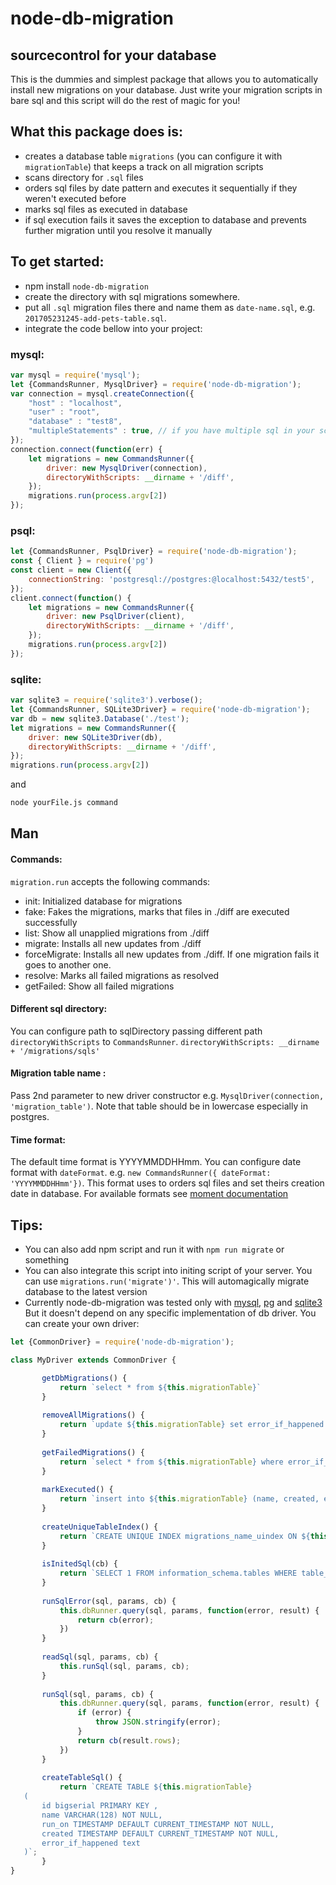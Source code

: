 # node-db-migration

## sourcecontrol for your database

This is the dummies and simplest package that allows you to automatically install new migrations on your database. Just write your migration scripts in bare sql and this script will do the rest of magic for you!

## What this package does is:
 - creates a database table `migrations` (you can configure it with `migrationTable`) that keeps a track on all migration scripts
 - scans directory for `.sql` files
 - orders sql files by date pattern and executes it sequentially if they weren't executed before
 - marks sql files as executed in database
 - if sql execution fails it saves the exception to database and prevents further migration until you resolve it manually

## To get started:
 - npm install `node-db-migration`
 - create the directory with sql migrations somewhere.
 - put all `.sql` migration files there and name them as `date-name.sql`, e.g. `201705231245-add-pets-table.sql`.
 - integrate the code bellow into your project:

### mysql:

```javascript
var mysql = require('mysql');
let {CommandsRunner, MysqlDriver} = require('node-db-migration');
var connection = mysql.createConnection({
    "host" : "localhost",
    "user" : "root",
    "database" : "test8",
    "multipleStatements" : true, // if you have multiple sql in your scripts
});
connection.connect(function(err) {
    let migrations = new CommandsRunner({
        driver: new MysqlDriver(connection),
        directoryWithScripts: __dirname + '/diff',
    });
    migrations.run(process.argv[2])
});
```

### psql:

```javascript
let {CommandsRunner, PsqlDriver} = require('node-db-migration');
const { Client } = require('pg')
const client = new Client({
    connectionString: 'postgresql://postgres:@localhost:5432/test5',
});
client.connect(function() {
    let migrations = new CommandsRunner({
        driver: new PsqlDriver(client),
        directoryWithScripts: __dirname + '/diff',
    });
    migrations.run(process.argv[2])
});
```

### sqlite:

```javascript
var sqlite3 = require('sqlite3').verbose();
let {CommandsRunner, SQLite3Driver} = require('node-db-migration');
var db = new sqlite3.Database('./test');
let migrations = new CommandsRunner({
    driver: new SQLite3Driver(db),
    directoryWithScripts: __dirname + '/diff',
});
migrations.run(process.argv[2])
```

and
```sh
node yourFile.js command
```

## Man

#### Commands:

`migration.run` accepts the following commands:

 - init: Initialized database for migrations
 - fake: Fakes the migrations, marks that files in ./diff are executed successfully
 - list: Show all unapplied migrations from ./diff
 - migrate: Installs all new updates from ./diff
 - forceMigrate: Installs all new updates from ./diff. If one migration fails it goes to another one.
 - resolve: Marks all failed migrations as resolved
 - getFailed: Show all failed migrations

#### Different sql directory:
You can configure path to sqlDirectory passing different path `directoryWithScripts` to `CommandsRunner`. `directoryWithScripts: __dirname + '/migrations/sqls'`
#### Migration table name :
Pass 2nd parameter to new driver constructor e.g. `MysqlDriver(connection, 'migration_table')`. Note that table should be in lowercase especially in postgres.
#### Time format:
The default time format is YYYYMMDDHHmm. You can configure date format with `dateFormat`. e.g. `new CommandsRunner({ dateFormat: 'YYYYMMDDHHmm'})`. This format uses to orders sql files and set theirs creation date in database. For available formats see [moment documentation](https://momentjs.com/docs/#/parsing/string-format/)

## Tips:
- You can also add npm script and run it with `npm run migrate` or something
- You can also integrate this script into initing script of your server. You can use `migrations.run('migrate')'`. This will automagically migrate database to the latest version
- Currently node-db-migration was tested only with [mysql](https://github.com/mysqljs/mysql), [pg](https://node-postgres.com/) and [sqlite3](https://github.com/mapbox/node-sqlite3) But it doesn't depend on any specific implementation of db driver. You can create your own driver:


```javascript
let {CommonDriver} = require('node-db-migration');

class MyDriver extends CommonDriver {

       getDbMigrations() {
           return `select * from ${this.migrationTable}`
       }
   
       removeAllMigrations() {
           return `update ${this.migrationTable} set error_if_happened = null where error_if_happened is not null`
       }
   
       getFailedMigrations() {
           return `select * from ${this.migrationTable} where error_if_happened is not null`
       }
   
       markExecuted() {
           return `insert into ${this.migrationTable} (name, created, error_if_happened) values (?, ?, ?)`
       }
   
       createUniqueTableIndex() {
           return `CREATE UNIQUE INDEX migrations_name_uindex ON ${this.migrationTable} (name)`;
       }
       
       isInitedSql(cb) {
           return `SELECT 1 FROM information_schema.tables WHERE table_name = '${this.migrationTable}'`;
       }
   
       runSqlError(sql, params, cb) {
           this.dbRunner.query(sql, params, function(error, result) {
               return cb(error);
           })
       }
   
       readSql(sql, params, cb) {
           this.runSql(sql, params, cb);
       }
   
       runSql(sql, params, cb) {
           this.dbRunner.query(sql, params, function(error, result) {
               if (error) {
                   throw JSON.stringify(error);
               }
               return cb(result.rows);
           })
       }
   
       createTableSql() {
           return `CREATE TABLE ${this.migrationTable}
   (
       id bigserial PRIMARY KEY ,
       name VARCHAR(128) NOT NULL,
       run_on TIMESTAMP DEFAULT CURRENT_TIMESTAMP NOT NULL,
       created TIMESTAMP DEFAULT CURRENT_TIMESTAMP NOT NULL,
       error_if_happened text
   )`;
       }
}
```


